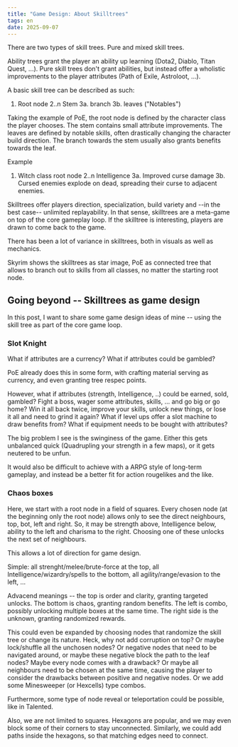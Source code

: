 ```yaml
---
title: "Game Design: About Skilltrees"
tags: en
date: 2025-09-07
---
```


There are two types of skill trees. Pure and mixed skill trees.

Ability trees grant the player an ability up learning (Dota2, Diablo, Titan Quest, ...). Pure skill trees don't grant abilities, but instead offer a wholistic improvements to the player attributes (Path of Exile, Astroloot, ...). 

A basic skill tree can be described as such:

1. Root node
2..n Stem
3a. branch 
3b. leaves ("Notables")

Taking the example of PoE, the root node is defined by the character class the player chooses. The stem contains small attribute improvements. The leaves are defined by notable skills, often drastically changing the character build direction. The branch towards the stem usually also grants benefits towards the leaf.

Example

1. Witch class root node
2..n Intelligence
3a. Improved curse damage
3b. Cursed enemies explode on dead, spreading their curse to adjacent enemies. 

Skilltrees offer players direction, specialization, build variety and --in the best case-- unlimited replayability. In that sense, skilltrees are a meta-game on top of the core gameplay loop. If the skilltree is interesting, players are drawn to come back to the game.

There has been a lot of variance in skilltrees, both in visuals as well as mechanics.

Skyrim shows the skilltrees as star image, PoE as connected tree that allows to branch out to skills from all classes, no matter the starting root node. 

## Going beyond -- Skilltrees as game design

In this post, I want to share some game design ideas of mine -- using the skill tree as part of the core game loop.

### Slot Knight

What if attributes are a currency? What if attributes could be gambled?

PoE already does this in some form, with crafting material serving as currency, and even granting tree respec points.

However, what if attributes (strength, Intelligence, ..) could be earned, sold, gambled? Fight a boss, wager some attributes, skills, ... and go big or go home? Win it all back twice, improve your skills, unlock new things, or lose it all and need to grind it again? What if level ups offer a slot machine to draw benefits from? What if equipment needs to be bought with attributes?

The big problem I see is the swinginess of the game. Either this gets unbalanced quick (Quadrupling your strength in a few maps), or it gets neutered to be unfun.

It would also be difficult to achieve with a ARPG style of long-term gameplay, and instead be a better fit for action rougelikes and the like.

### Chaos boxes

Here, we start with a root node in a field of squares. Every chosen node (at the beginning only the root node) allows only to see the direct neighbours, top, bot, left and right. So, it may be strength above, Intelligence below, ability to the left and charisma to the right. Choosing one of these unlocks the next set of neighbours.

This allows a lot of direction for game design. 

Simple: all strenght/melee/brute-force at the top, all Intelligence/wizardry/spells to the bottom, all agility/range/evasion to the left, ...

Advacend meanings -- the top is order and clarity, granting targeted unlocks. The bottom is chaos, granting random benefits. The left is combo, possibly unlocking multiple boxes at the same time. The right side is the unknown, granting randomized rewards.

This could even be expanded by choosing nodes that randomize the skill tree or change its nature. Heck, why not add corruption on top? Or maybe lock/shuffle all the unchosen nodes? Or negative nodes that need to be navigated around, or maybe these negative block the path to the leaf nodes? Maybe every node comes with a drawback? Or maybe all neighbours need to be chosen at the same time, causing the player to consider the drawbacks between positive and negative nodes. Or we add some Minesweeper (or Hexcells) type combos.

Furthermore, some type of node reveal or teleportation could be possible, like in Talented. 

Also, we are not limited to squares. Hexagons are popular, and we may even block some of their corners to stay unconnected. Similarly, we could add paths inside the hexagons, so that matching edges need to connect.






